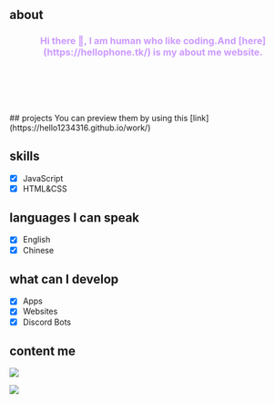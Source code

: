 ## about
<h3 style="text-align: center;"><span style="color: #cc99ff;">Hi there 👋,  I am human who like coding.And [here](https://hellophone.tk/) is my about me website. 
</span><br><span style="color: #cc99ff;</span><br><span style="color: #cc99ff;"></span><br><span style="color: #cc99ff;"></span><br><span style="color: #cc99ff;"></span><br><span style="color: #cc99ff;"></span><br><span style="color: #cc99ff;"></span></h3>
## projects
You can preview them by using this [link](https://hello1234316.github.io/work/)

## skills

- [x] JavaScript
- [x] HTML&CSS

## languages I can speak

- [x] English 
- [x] Chinese

## what can I develop
- [x] Apps
- [x] Websites
- [x] Discord Bots

## content me
<p align="left"> 
    <a href="https://discord.gg/CNzNZSbkMa" target="_blank"> <img src="https://img.icons8.com/color/48/000000/discord.png"/> </a>
    
</p>

[![](https://metrics.lecoq.io/hello1234316)](https://github.com/hello1234316)

